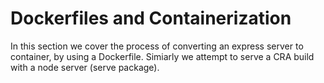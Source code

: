 # Dockerfiles and Containerization

In this section we cover the process of converting an express server to container, by using a Dockerfile.
Simiarly we attempt to serve a CRA build with a node server (serve package).
